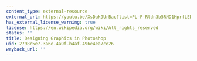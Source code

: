 ```yaml
---
content_type: external-resource
external_url: https://youtu.be/XsDak9UrBac?list=PL-F-Rldn3b5RND1HprfLEDI4j1jQ36hVI
has_external_license_warning: true
license: https://en.wikipedia.org/wiki/All_rights_reserved
status: ''
title: Designing Graphics in Photoshop
uid: 2798c5e7-3a6e-4a9f-b4af-496e4ea7ce26
wayback_url: ''
---
```

